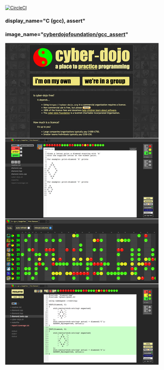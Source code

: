 [![CircleCI](https://circleci.com/gh/cyber-dojo-start-points/gcc-assert.svg?style=svg)](https://circleci.com/gh/cyber-dojo-start-points/gcc-assert)

### display_name="C (gcc), assert"
### image_name="[cyberdojofoundation/gcc_assert](https://hub.docker.com/repository/docker/cyberdojofoundation/gcc_assert)"

![cyber-dojo.org home page](https://github.com/cyber-dojo/cyber-dojo/blob/master/shared/home_page_snapshot.png)
